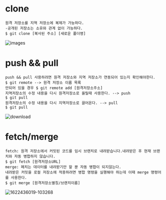 # clone
```
원격 저장소를 지역 저장소에 복제가 가능하다.
-공개된 저장소는 소유와 관계 없이 가능하다.
$ git clone [복사된 주소] [새로운 폴더명]
```
![images](https://user-images.githubusercontent.com/105197524/196172105-975da763-6e5e-4366-86e8-b1df0d6e3b17.png)

# push && pull
```
push && pull 사용하려면 원격 저장소와 지역 저장소가 연동되어 있는지 확인해야한다.
$ git remote --> 원격 저장소 이름 목록
안되어 있을 경우 $ git remote add [원격저장소주소]
지역저장소의 수정 내용을 다시 원격저장소로 올릴때 사용한다. --> push
$ git pull
원격저장소의 수정 내용을 다시 지역저장소로 끌어온다. --> pull
$ git pull
```
![download](https://user-images.githubusercontent.com/105197524/196176570-24cd7cf9-bdea-4af2-bb00-79ee0d644284.jpg)

# fetch/merge
```
fetch: 원격 저장소에서 커밋된 코드를 임시 브랜치로 내려받습니다.내려받은 후 현재 브랜치와 자동 병합하지 않습니다.
$ git fetch [원격저장소URL]
merge: 페치는 데이터를 내려받기만 할 뿐 자동 병합이 되지않는다.
내려받은 커밋을 로컬 저장소에 적용하려면 병합 명령을 실행해야 하는데 이때 merge 명령어를 사용한다.
$ git merge [원격저장소별칭/브랜치이름]
```
![1622436019-103268](https://user-images.githubusercontent.com/105197524/196176331-a0d5a8d5-f8cd-4483-a4bb-e1cdbf1c4bce.png)
